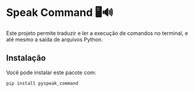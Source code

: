 # Speak Command 🖥️🔊

Este projeto permite traduzir e ler a execução de comandos no terminal, e até mesmo a saída de arquivos Python.

## Instalação

Você pode instalar este pacote com:

```bash
pip install pyspeak_command
